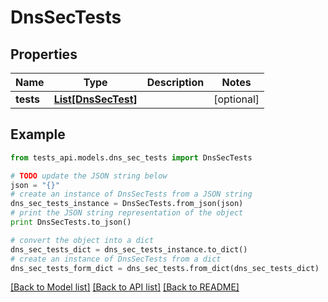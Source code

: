 # DnsSecTests


## Properties
Name | Type | Description | Notes
------------ | ------------- | ------------- | -------------
**tests** | [**List[DnsSecTest]**](DnsSecTest.md) |  | [optional] 

## Example

```python
from tests_api.models.dns_sec_tests import DnsSecTests

# TODO update the JSON string below
json = "{}"
# create an instance of DnsSecTests from a JSON string
dns_sec_tests_instance = DnsSecTests.from_json(json)
# print the JSON string representation of the object
print DnsSecTests.to_json()

# convert the object into a dict
dns_sec_tests_dict = dns_sec_tests_instance.to_dict()
# create an instance of DnsSecTests from a dict
dns_sec_tests_form_dict = dns_sec_tests.from_dict(dns_sec_tests_dict)
```
[[Back to Model list]](../README.md#documentation-for-models) [[Back to API list]](../README.md#documentation-for-api-endpoints) [[Back to README]](../README.md)


